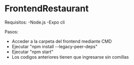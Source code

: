 # FrontendRestaurant

Requisitos:
-Node.js
-Expo cli

Pasos:
- Acceder a la carpeta del frontend mediante CMD
- Ejecutar "npm install --legacy-peer-deps"
- Ejecutar "npm start"
- Los codigos anteriores tienen que ingresarse sin comillas
